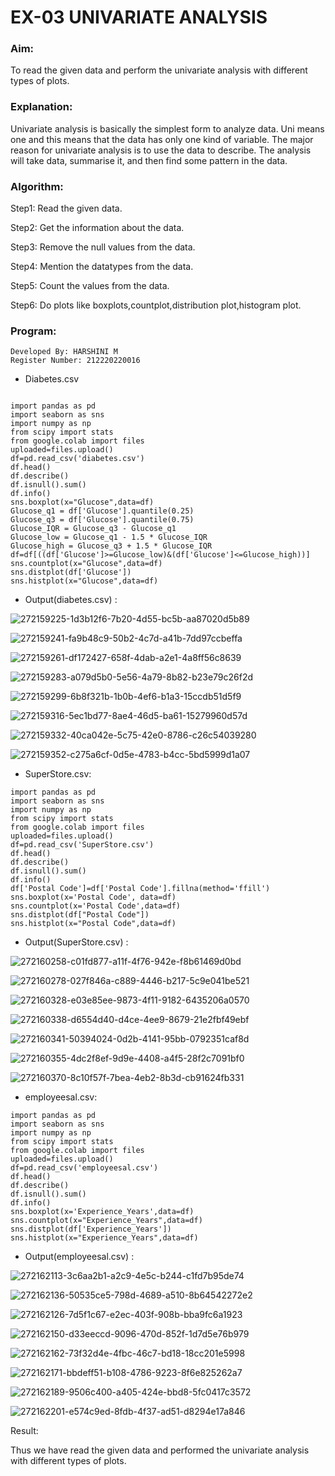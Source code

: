 # EX-03 UNIVARIATE ANALYSIS
### Aim:
To read the given data and perform the univariate analysis with different types of plots.

### Explanation:
Univariate analysis is basically the simplest form to analyze data. Uni means one and this means that the data has only one kind of variable. The major reason for univariate analysis is to use the data to describe. The analysis will take data, summarise it, and then find some pattern in the data.

### Algorithm:
Step1: Read the given data.

Step2: Get the information about the data.

Step3: Remove the null values from the data.

Step4: Mention the datatypes from the data.

Step5: Count the values from the data.

Step6: Do plots like boxplots,countplot,distribution plot,histogram plot.

### Program:
```
Developed By: HARSHINI M
Register Number: 212220220016
```

- Diabetes.csv
```

import pandas as pd
import seaborn as sns
import numpy as np
from scipy import stats
from google.colab import files
uploaded=files.upload()
df=pd.read_csv('diabetes.csv')
df.head()
df.describe()
df.isnull().sum()
df.info()
sns.boxplot(x="Glucose",data=df)
Glucose_q1 = df['Glucose'].quantile(0.25)
Glucose_q3 = df['Glucose'].quantile(0.75)
Glucose_IQR = Glucose_q3 - Glucose_q1
Glucose_low = Glucose_q1 - 1.5 * Glucose_IQR
Glucose_high = Glucose_q3 + 1.5 * Glucose_IQR
df=df[((df['Glucose']>=Glucose_low)&(df['Glucose']<=Glucose_high))]
sns.countplot(x="Glucose",data=df)
sns.distplot(df['Glucose'])
sns.histplot(x="Glucose",data=df)
```
  - Output(diabetes.csv) :
    
   ![272159225-1d3b12f6-7b20-4d55-bc5b-aa87020d5b89](https://github.com/22002102/ODD2023-DataScience-Ex-03/assets/119091638/bf6b91bc-e3af-4be4-844d-f078b1d6eb6d)
 
![272159241-fa9b48c9-50b2-4c7d-a41b-7dd97ccbeffa](https://github.com/22002102/ODD2023-DataScience-Ex-03/assets/119091638/2c9cee35-7f5e-4c3b-848b-e896659cf48e)

![272159261-df172427-658f-4dab-a2e1-4a8ff56c8639](https://github.com/22002102/ODD2023-DataScience-Ex-03/assets/119091638/ff7b2aed-b371-4696-ab42-84ced29eedd9)

![272159283-a079d5b0-5e56-4a79-8b82-b23e79c26f2d](https://github.com/22002102/ODD2023-DataScience-Ex-03/assets/119091638/a813ec6b-f2a5-46a8-b497-5fbbd8727d24)

![272159299-6b8f321b-1b0b-4ef6-b1a3-15ccdb51d5f9](https://github.com/22002102/ODD2023-DataScience-Ex-03/assets/119091638/98701bdc-fea0-4bfe-a9e4-5fe1879dab0c)

![272159316-5ec1bd77-8ae4-46d5-ba61-15279960d57d](https://github.com/22002102/ODD2023-DataScience-Ex-03/assets/119091638/50da3be5-6fac-412b-9ec7-5f606e423174)

![272159332-40ca042e-5c75-42e0-8786-c26c54039280](https://github.com/22002102/ODD2023-DataScience-Ex-03/assets/119091638/72d5534f-e5ed-4997-9fc5-b4819d926ca0)

![272159352-c275a6cf-0d5e-4783-b4cc-5bd5999d1a07](https://github.com/22002102/ODD2023-DataScience-Ex-03/assets/119091638/4d903aab-99e4-44e7-9379-42b581bef3ce)

- SuperStore.csv:
```
import pandas as pd
import seaborn as sns
import numpy as np
from scipy import stats
from google.colab import files
uploaded=files.upload()
df=pd.read_csv('SuperStore.csv')
df.head()
df.describe()
df.isnull().sum()
df.info()
df['Postal Code']=df['Postal Code'].fillna(method='ffill')
sns.boxplot(x='Postal Code', data=df)
sns.countplot(x='Postal Code',data=df)
sns.distplot(df["Postal Code"])
sns.histplot(x="Postal Code",data=df)
```
  - Output(SuperStore.csv) :

![272160258-c01fd877-a11f-4f76-942e-f8b61469d0bd](https://github.com/22002102/ODD2023-DataScience-Ex-03/assets/119091638/aabcd0c8-cb45-4815-99aa-7ab8ea35167c)
    
![272160278-027f846a-c889-4446-b217-5c9e041be521](https://github.com/22002102/ODD2023-DataScience-Ex-03/assets/119091638/dd758d2e-4b3e-4478-955d-a1873af5e9cf)

![272160328-e03e85ee-9873-4f11-9182-6435206a0570](https://github.com/22002102/ODD2023-DataScience-Ex-03/assets/119091638/7f8fc139-0f1e-48be-b38e-30be9df8c624)

![272160338-d6554d40-d4ce-4ee9-8679-21e2fbf49ebf](https://github.com/22002102/ODD2023-DataScience-Ex-03/assets/119091638/26dc4f00-1bf3-4cfc-9c48-e534fddca566)

![272160341-50394024-0d2b-4141-95bb-0792351caf8d](https://github.com/22002102/ODD2023-DataScience-Ex-03/assets/119091638/7c0459e8-42d5-4e50-b8a3-ff89ee8c70dc)

![272160355-4dc2f8ef-9d9e-4408-a4f5-28f2c7091bf0](https://github.com/22002102/ODD2023-DataScience-Ex-03/assets/119091638/04e20793-257f-4c0f-8cff-d53e522db1bf)

![272160370-8c10f57f-7bea-4eb2-8b3d-cb91624fb331](https://github.com/22002102/ODD2023-DataScience-Ex-03/assets/119091638/007448fb-5213-43f6-98bc-ad9824ddc640)


   - employeesal.csv:
```
import pandas as pd
import seaborn as sns
import numpy as np
from scipy import stats
from google.colab import files
uploaded=files.upload()
df=pd.read_csv('employeesal.csv')
df.head()
df.describe()
df.isnull().sum()
df.info()
sns.boxplot(x='Experience_Years',data=df)
sns.countplot(x="Experience_Years",data=df)
sns.distplot(df['Experience_Years'])
sns.histplot(x="Experience_Years",data=df)
```
- Output(employeesal.csv) :

![272162113-3c6aa2b1-a2c9-4e5c-b244-c1fd7b95de74](https://github.com/22002102/ODD2023-DataScience-Ex-03/assets/119091638/719718d7-afa1-4df2-8a00-a2d1b94a391e)

![272162136-50535ce5-798d-4689-a510-8b64542272e2](https://github.com/22002102/ODD2023-DataScience-Ex-03/assets/119091638/2145ca19-9b44-4cfd-b981-e140d5de46c9)

![272162126-7d5f1c67-e2ec-403f-908b-bba9fc6a1923](https://github.com/22002102/ODD2023-DataScience-Ex-03/assets/119091638/f768dc65-dc9e-4ee9-9675-d66da6a7a72f)

![272162150-d33eeccd-9096-470d-852f-1d7d5e76b979](https://github.com/22002102/ODD2023-DataScience-Ex-03/assets/119091638/812c6a0a-45ea-4356-8344-3a7b6a924c33)

![272162162-73f32d4e-4fbc-46c7-bd18-18cc201e5998](https://github.com/22002102/ODD2023-DataScience-Ex-03/assets/119091638/15b1781c-3fe0-4a62-a2e2-c01f860a31a9)

![272162171-bbdeff51-b108-4786-9223-8f6e825262a7](https://github.com/22002102/ODD2023-DataScience-Ex-03/assets/119091638/06da741f-19c1-4e1e-9c17-94301154e2eb)

![272162189-9506c400-a405-424e-bbd8-5fc0417c3572](https://github.com/22002102/ODD2023-DataScience-Ex-03/assets/119091638/05c4e9fb-4036-4e13-bab4-5e754583e4bb)

![272162201-e574c9ed-8fdb-4f37-ad51-d8294e17a846](https://github.com/22002102/ODD2023-DataScience-Ex-03/assets/119091638/131b0c4d-3135-48b3-8c5c-66564bcac2e5)

Result:

Thus we have read the given data and performed the univariate analysis with different types of plots.
